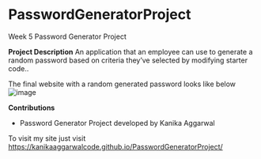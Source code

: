 # PasswordGeneratorProject
Week 5 Password Generator Project

**Project Description**
An application that an employee can use to generate a random password based on criteria they’ve selected by modifying starter code..

The final website with a random generated password looks like below
![image](https://github.com/KanikaAggarwalCode/PasswordGeneratorProject/assets/151467793/837be128-5b8c-45e8-9133-51f655f8e7b6)




**Contributions**
- Password Generator Project developed by Kanika Aggarwal

To visit my site just visit https://kanikaaggarwalcode.github.io/PasswordGeneratorProject/
